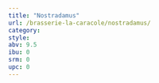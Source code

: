 ```yaml
---
title: "Nostradamus"
url: /brasserie-la-caracole/nostradamus/
category: 
style: 
abv: 9.5
ibu: 0
srm: 0
upc: 0
---
```


